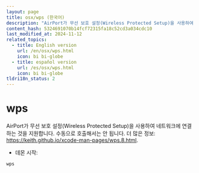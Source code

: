 ```yaml
---
layout: page
title: osx/wps (한국어)
description: "AirPort가 무선 보호 설정(Wireless Protected Setup)을 사용하여 네트워크에 연결하는 것을 지원합니다."
content_hash: 5324691070b14fcf72315fa18c52cd3a034cdc10
last_modified_at: 2024-11-12
related_topics:
  - title: English version
    url: /en/osx/wps.html
    icon: bi bi-globe
  - title: español version
    url: /es/osx/wps.html
    icon: bi bi-globe
tldri18n_status: 2
---
```

# wps

AirPort가 무선 보호 설정(Wireless Protected Setup)을 사용하여 네트워크에 연결하는 것을 지원합니다.
수동으로 호출해서는 안 됩니다.
더 많은 정보: <https://keith.github.io/xcode-man-pages/wps.8.html>.

- 데몬 시작:

`wps`
